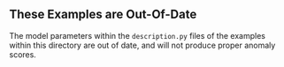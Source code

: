 ## These Examples are Out-Of-Date

The model parameters within the `description.py` files of the examples within this directory are out of date, and will not produce proper anomaly scores.